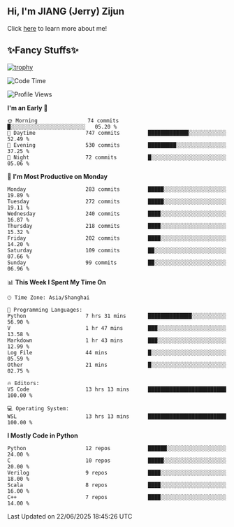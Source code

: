 ## Hi, I'm JIANG (Jerry) Zijun

Click [here](https://jzjerry.github.io/about/) to learn more about me!

## ✨Fancy Stuffs✨
[![trophy](https://github-profile-trophy.vercel.app/?username=jzjerry&theme=onedark)](https://github.com/ryo-ma/github-profile-trophy)
<!--START_SECTION:waka-->
![Code Time](http://img.shields.io/badge/Code%20Time-1%2C363%20hrs%208%20mins-blue)

![Profile Views](http://img.shields.io/badge/Profile%20Views-0-blue)

**I'm an Early 🐤** 

```text
🌞 Morning                74 commits          █░░░░░░░░░░░░░░░░░░░░░░░░   05.20 % 
🌆 Daytime                747 commits         █████████████░░░░░░░░░░░░   52.49 % 
🌃 Evening                530 commits         █████████░░░░░░░░░░░░░░░░   37.25 % 
🌙 Night                  72 commits          █░░░░░░░░░░░░░░░░░░░░░░░░   05.06 % 
```
📅 **I'm Most Productive on Monday** 

```text
Monday                   283 commits         █████░░░░░░░░░░░░░░░░░░░░   19.89 % 
Tuesday                  272 commits         █████░░░░░░░░░░░░░░░░░░░░   19.11 % 
Wednesday                240 commits         ████░░░░░░░░░░░░░░░░░░░░░   16.87 % 
Thursday                 218 commits         ████░░░░░░░░░░░░░░░░░░░░░   15.32 % 
Friday                   202 commits         ████░░░░░░░░░░░░░░░░░░░░░   14.20 % 
Saturday                 109 commits         ██░░░░░░░░░░░░░░░░░░░░░░░   07.66 % 
Sunday                   99 commits          ██░░░░░░░░░░░░░░░░░░░░░░░   06.96 % 
```


📊 **This Week I Spent My Time On** 

```text
🕑︎ Time Zone: Asia/Shanghai

💬 Programming Languages: 
Python                   7 hrs 31 mins       ██████████████░░░░░░░░░░░   56.90 % 
V                        1 hr 47 mins        ███░░░░░░░░░░░░░░░░░░░░░░   13.58 % 
Markdown                 1 hr 43 mins        ███░░░░░░░░░░░░░░░░░░░░░░   12.99 % 
Log File                 44 mins             █░░░░░░░░░░░░░░░░░░░░░░░░   05.59 % 
Other                    21 mins             █░░░░░░░░░░░░░░░░░░░░░░░░   02.75 % 

🔥 Editors: 
VS Code                  13 hrs 13 mins      █████████████████████████   100.00 % 

💻 Operating System: 
WSL                      13 hrs 13 mins      █████████████████████████   100.00 % 
```

**I Mostly Code in Python** 

```text
Python                   12 repos            ██████░░░░░░░░░░░░░░░░░░░   24.00 % 
C                        10 repos            █████░░░░░░░░░░░░░░░░░░░░   20.00 % 
Verilog                  9 repos             ████░░░░░░░░░░░░░░░░░░░░░   18.00 % 
Scala                    8 repos             ████░░░░░░░░░░░░░░░░░░░░░   16.00 % 
C++                      7 repos             ████░░░░░░░░░░░░░░░░░░░░░   14.00 % 
```




 Last Updated on 22/06/2025 18:45:26 UTC
<!--END_SECTION:waka-->
